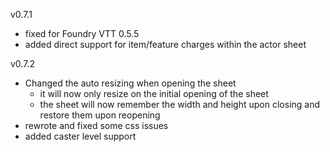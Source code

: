 v0.7.1
 - fixed for Foundry VTT 0.5.5
 - added direct support for item/feature charges within the actor sheet
 
v0.7.2
  - Changed the auto resizing when opening the sheet
    - it will now only resize on the initial opening of the sheet
    - the sheet will now remember the width and height upon closing and restore them upon reopening
  - rewrote and fixed some css issues
  - added caster level support
